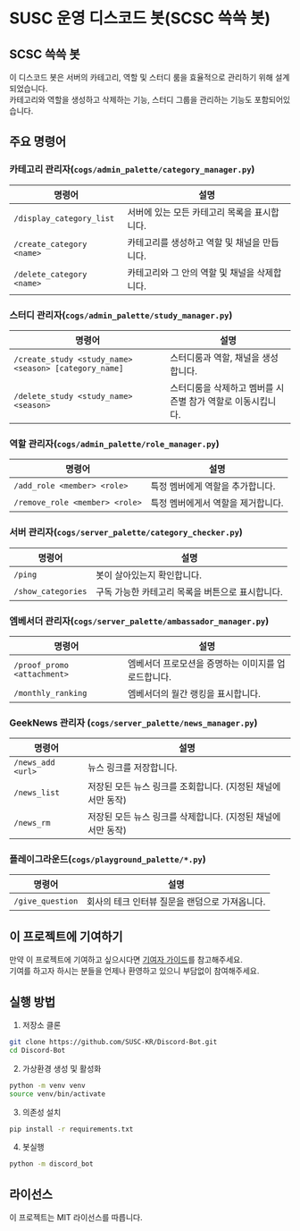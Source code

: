 # SUSC 운영 디스코드 봇(SCSC 쓱쓱 봇)

## SCSC 쓱쓱 봇

이 디스코드 봇은 서버의 카테고리, 역할 및 스터디 룸을 효율적으로 관리하기 위해 설계 되었습니다.  
카테고리와 역할을 생성하고 삭제하는 기능, 스터디 그룹을 관리하는 기능도 포함되어있습니다.

## 주요 명령어

### 카테고리 관리자(`cogs/admin_palette/category_manager.py`)

| 명령어                    | 설명                                          |
| ------------------------- | --------------------------------------------- |
| `/display_category_list`  | 서버에 있는 모든 카테고리 목록을 표시합니다.  |
| `/create_category <name>` | 카테고리를 생성하고 역할 및 채널을 만듭니다.  |
| `/delete_category <name>` | 카테고리와 그 안의 역할 및 채널을 삭제합니다. |

### 스터디 관리자(`cogs/admin_palette/study_manager.py`)

| 명령어                                                | 설명                                                        |
| ----------------------------------------------------- | ----------------------------------------------------------- |
| `/create_study <study_name> <season> [category_name]` | 스터디룸과 역할, 채널을 생성합니다.                         |
| `/delete_study <study_name> <season>`                 | 스터디룸을 삭제하고 멤버를 시즌별 참가 역할로 이동시킵니다. |

### 역할 관리자(`cogs/admin_palette/role_manager.py`)

| 명령어                         | 설명                               |
| ------------------------------ | ---------------------------------- |
| `/add_role <member> <role>`    | 특정 멤버에게 역할을 추가합니다.   |
| `/remove_role <member> <role>` | 특정 멤버에게서 역할을 제거합니다. |

### 서버 관리자(`cogs/server_palette/category_checker.py`)

| 명령어             | 설명                                             |
| ------------------ | ------------------------------------------------ |
| `/ping`            | 봇이 살아있는지 확인합니다.                      |
| `/show_categories` | 구독 가능한 카테고리 목록을 버튼으로 표시합니다. |

### 엠베서더 관리자(`cogs/server_palette/ambassador_manager.py`)

| 명령어                      | 설명                                                |
| --------------------------- | --------------------------------------------------- |
| `/proof_promo <attachment>` | 엠베서더 프로모션을 증명하는 이미지를 업로드합니다. |
| `/monthly_ranking`          | 엠베서더의 월간 랭킹을 표시합니다.                  |

### GeekNews 관리자 (`cogs/server_palette/news_manager.py`)

| 명령어            | 설명                                                         |
| ----------------- | ------------------------------------------------------------ |
| `/news_add <url>` | 뉴스 링크를 저장합니다.                                      |
| `/news_list`      | 저장된 모든 뉴스 링크를 조회합니다. (지정된 채널에서만 동작) |
| `/news_rm`        | 저장된 모든 뉴스 링크를 삭제합니다. (지정된 채널에서만 동작) |

### 플레이그라운드(`cogs/playground_palette/*.py`)

| 명령어           | 설명                                           |
| ---------------- | ---------------------------------------------- |
| `/give_question` | 회사의 테크 인터뷰 질문을 랜덤으로 가져옵니다. |

## 이 프로젝트에 기여하기

만약 이 프로젝트에 기여하고 싶으시다면 [기여자 가이드](CONTRIBUTING.md)를 참고해주세요.  
기여를 하고자 하시는 분들을 언제나 환영하고 있으니 부담없이 참여해주세요.

## 실행 방법

1. 저장소 클론

```bash
git clone https://github.com/SUSC-KR/Discord-Bot.git
cd Discord-Bot
```

2. 가상환경 생성 및 활성화

```bash
python -m venv venv
source venv/bin/activate
```

3. 의존성 설치

```bash
pip install -r requirements.txt
```

4. 봇실행

```bash
python -m discord_bot
```

## 라이선스

이 프로젝트는 MIT 라이선스를 따릅니다.
